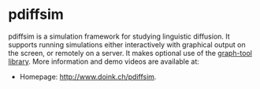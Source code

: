 pdiffsim
=======

pdiffsim is a simulation framework for studying linguistic diffusion. It supports running simulations either interactively with graphical output on the screen, or remotely on a server. It makes optional use of the <a href="http://graph-tool.skewed.de/">graph-tool library</a>. More information and demo videos are available at:

  * Homepage: <http://www.doink.ch/pdiffsim>.

